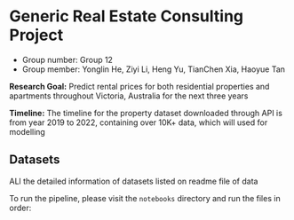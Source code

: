# Generic Real Estate Consulting Project
- Group number: Group 12
- Group member: Yonglin He, Ziyi Li, Heng Yu, TianChen Xia, Haoyue Tan

**Research Goal:** Predict rental prices for both residential properties and apartments throughout Victoria, Australia for the next three years

**Timeline:** The timeline for the property dataset downloaded through API is from year 2019 to 2022, containing over 10K+ data, which will used for modelling

## Datasets
ALl the detailed information of datasets listed on readme file of data

To run the pipeline, please visit the `notebooks` directory and run the files in order:



